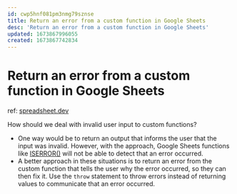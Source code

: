 ```yaml
---
id: cwp5hnf081pm3nmg79sznse
title: Return an error from a custom function in Google Sheets
desc: 'Return an error from a custom function in Google Sheets'
updated: 1673867996055
created: 1673867742834
---
```

# Return an error from a custom function in Google Sheets

ref: [spreadsheet.dev](https://spreadsheet.dev/how-to-return-error-from-custom-function-google-sheets)

How should we deal with invalid user input to custom functions?
- One way would be to return an output that informs the user that the input was invalid. However, with the approach, Google Sheets functions like [ISERROR()](https://support.google.com/docs/answer/3093349?hl=en) will not be able to detect that an error occurred.
- A better approach in these situations is to return an error from the custom function that tells the user why the error occurred, so they can then fix it. Use the `throw` statement to throw errors instead of returning values to communicate that an error occurred.